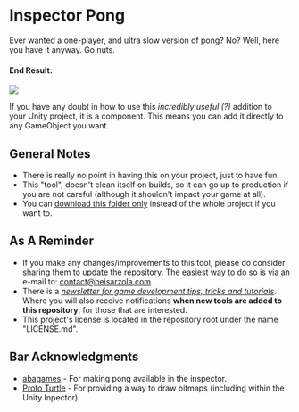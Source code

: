 # Inspector Pong
Ever wanted a one-player, and ultra slow version of pong? No? Well, here you have it anyway. Go nuts.

#### End Result:

![](https://github.com/heisarzola/Unity-Development-Tools/blob/master/Pointless%20But%20Amusing/Pong/Pong.gif)

If you have any doubt in how to use this *incredibly useful (?)* addition to your Unity project, it is a component. This means you can add it directly to any GameObject you want.

## General Notes
* There is really no point in having this on your project, just to have fun.
* This "tool", doesn't clean itself on builds, so it can go up to production if you are not careful (although it shouldn't impact your game at all).
* You can [download this folder only](https://minhaskamal.github.io/DownGit/#/home?url=https://github.com/heisarzola/Unity-Development-Tools/tree/master/Pointless%20But%20Amusing/Pong) instead of the whole project if you want to.

## As A Reminder 
* If you make any changes/improvements to this tool, please do consider sharing them to update the repository. The easiest way to do so is via an e-mail to: contact@heisarzola.com
* There is a [*newsletter for game development tips, tricks and tutorials*](https://heisarzola.us16.list-manage.com/subscribe?u=711c0d50be32d6a5eca3ccb18&id=43d6d70f28). Where you will also receive notifications **when new tools are added to this repository**, for those that are interested.
* This project's license is located in the repository root under the name "LICENSE.md".

## Bar Acknowledgments

* [abagames](https://github.com/abagames/pongpector) - For making pong available in the inspector.
* [Proto Turtle](https://github.com/ProtoTurtle/UnityBitmapDrawing) - For providing a way to draw bitmaps (including within the Unity Inpector).

